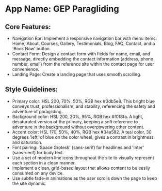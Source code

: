 # **App Name**: GEP Paragliding

## Core Features:

- Navigation Bar: Implement a responsive navigation bar with menu items: Home, About, Courses, Gallery, Testimonials, Blog, FAQ, Contact, and a 'Book Now' button.
- Contact Form: Design a contact form with fields for name, email, and message, directly embedding the contact information (address, phone number, email) from the reference site within the contact page for user convenience.
- Landing Page: Create a landing page that uses smooth scrolling.

## Style Guidelines:

- Primary color: HSL 200, 70%, 50%, RGB hex #3db5e8. This bright blue conveys trust, professionalism, and stability, referencing the safety and adventure of paragliding.
- Background color: HSL 200, 20%, 95%, RGB hex #f0f8fa. A light, desaturated version of the primary, keeping a soft reference to adventure in the background without overpowering other content.
- Accent color: HSL 170, 50%, 40%, RGB hex #34a582. A teal color, 30 degrees 'left' of blue on the color wheel, gives a contrast in brightness and saturation.
- Font pairing: 'Space Grotesk' (sans-serif) for headlines and 'Inter' (sans-serif) for body text.
- Use a set of modern line icons throughout the site to visually represent each section in a clean manner.
- Implement a clean, grid-based layout that allows content to be easily consumed on any device.
- Use subtle fade-in animations as the user scrolls down the page to keep the site dynamic.